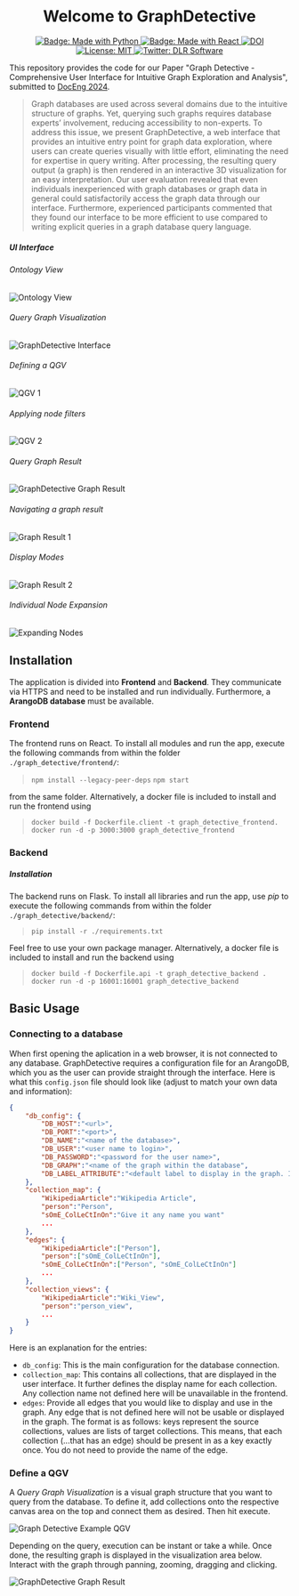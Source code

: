 



<h1 align="center">Welcome to GraphDetective </h1>
<p align="center">
  <a href="https://img.shields.io/badge/Made%20with-Python-1f425f.svg">
    <img src="https://img.shields.io/badge/Made%20with-Python-1f425f.svg" alt="Badge: Made with Python"/>
  </a>
    <a href="https://img.shields.io/badge/Made%20with-React-1f425f.svg">
    <img src="https://img.shields.io/badge/Made%20with-React-1f425f.svg" alt="Badge: Made with React"/>
  </a>
<a href="https://zenodo.org/doi/10.5281/zenodo.10285971"><img src="https://zenodo.org/badge/721157619.svg" alt="DOI"></a>
 <a href="https://github.com/DLR-SC/corpus-annotation-graph-builder/blob/master/LICENSE">
    <img alt="License: MIT" src="https://img.shields.io/badge/license-MIT-yellow.svg" target="_blank" />
  </a>
    <a href="https://twitter.com/dlr_software">
    <img alt="Twitter: DLR Software" src="https://img.shields.io/twitter/follow/dlr_software.svg?style=social" target="_blank" />
  </a>
</p>


This repository provides the code for our Paper "Graph Detective - Comprehensive User Interface for Intuitive Graph Exploration and Analysis", submitted to [DocEng 2024](https://doceng.org/doceng2024).

> Graph databases are used across several domains due to the intuitive structure of graphs. Yet, querying such graphs requires database   experts’ involvement, reducing accessibility to non-experts. To address this issue, we present  GraphDetective, a web interface that  provides an intuitive entry point for graph data exploration, where users can create queries visually with little effort, eliminating  the need for expertise in query writing. After processing, the resulting query output (a graph) is then rendered in an interactive 3D visualization for an easy interpretation. Our user evaluation revealed that even individuals inexperienced with graph databases or graph data in general could  satisfactorily access the graph data through our interface. Furthermore, experienced participants commented that they found our interface to be more efficient to use compared to writing explicit queries in a graph database query language.

##### UI Interface
###### Ontology View
![Ontology View](./graph_detective/images/Ontology_GIF.gif)
###### Query Graph Visualization
![GraphDetective Interface](./graph_detective/images/GD_Screenshot_InputArea.PNG?raw=true)
###### Defining a QGV
![QGV 1](./graph_detective/images/QGV_1_GIF.gif)

###### Applying node filters
![QGV 2](./graph_detective/images/QGV_2_GIF.gif)

###### Query Graph Result
![GraphDetective Graph Result](./graph_detective/images/GD_Screenshot_DisplayArea_1.PNG?raw=true)
###### Navigating a graph result
![Graph Result 1](./graph_detective/images/Graph_1_GIF.gif)

###### Display Modes
![Graph Result 2](./graph_detective/images/Graph_2_GIF.gif)

###### Individual Node Expansion
![Expanding Nodes](./graph_detective/images/Graph_Expansion_GIF.gif)

## Installation
The application is divided into **Frontend** and **Backend**. They communicate via HTTPS and need to be installed and run individually. Furthermore, a **ArangoDB database** must be available.

### Frontend
The frontend runs on React. To install all modules and run the app, execute the following commands from within the folder `./graph_detective/frontend/`:

> `npm install --legacy-peer-deps`
> `npm start`

from the same folder. Alternatively, a docker file is included to install and run the frontend using 

> `docker build -f Dockerfile.client -t graph_detective_frontend.`
> `docker run -d -p 3000:3000 graph_detective_frontend`

### Backend
##### Installation
The backend runs on Flask. To install all libraries and run the app, use *pip* to execute the following commands from within the folder `./graph_detective/backend/`:
> `pip install -r ./requirements.txt`

Feel free to use your own package manager. Alternatively, a docker file is included to install and run the backend using
> `docker build -f Dockerfile.api -t graph_detective_backend .`
> `docker run -d -p 16001:16001 graph_detective_backend`

## Basic Usage
### Connecting to a database
When first opening the aplication in a web browser, it is not connected to any database. GraphDetective requires a configuration file for an ArangoDB, which you as the user can provide straight through the interface. Here is what this `config.json` file should look like (adjust to match your own data and information):
```json
{
	"db_config": {
		"DB_HOST":"<url>",
		"DB_PORT":"<port>",
		"DB_NAME":"<name of the database>",
		"DB_USER":"<user name to login>",
		"DB_PASSWORD":"<password for the user name>",
		"DB_GRAPH":"<name of the graph within the database",
		"DB_LABEL_ATTRIBUTE":"<default label to display in the graph. If unsure, use '_id' or '_key'>"
	},
    "collection_map": {
		"WikipediaArticle":"Wikipedia Article",
		"person":"Person",
		"sOmE_ColLeCtInOn":"Give it any name you want"
		...
    },
    "edges": {
		"WikipediaArticle":["Person"],
		"person":["sOmE_ColLeCtInOn"],
		"sOmE_ColLeCtInOn":["Person", "sOmE_ColLeCtInOn"]
		...
    },
    "collection_views": {
		"WikipediaArticle":"Wiki_View",
		"person":"person_view",
		...
    }
}
```
Here is an explanation for the entries:
 - `db_config`: This is the main configuration for the database connection.
 - `collection_map`: This contains all collections, that are displayed in the user interface. It further defines the display name for each collection. Any collection name not defined here will be unavailable in the frontend.
 - `edges`: Provide all edges that you would like to display and use in the graph. Any edge that is not defined here will not be usable or displayed in the graph. The format is as follows: keys represent the source collections, values are lists of target collections. This means, that each collection (...that has an edge) should be present in as a key exactly once. You do not need to provide the name of the edge.


### Define a QGV
A *Query Graph Visualization* is a visual graph structure that you want to query from the database. To define it, add collections onto the respective canvas area on the top and connect them as desired. Then hit execute.

![Graph Detective Example QGV](./graph_detective/images/person_institution_project.PNG?raw=true)

Depending on the query, execution can be instant or take a while. Once done, the resulting graph is displayed in the visualization area below. Interact with the graph through panning, zooming, dragging and clicking.

![GraphDetective Graph Result](./graph_detective/images/GD_Screenshot_DisplayArea_2.PNG?raw=true)

